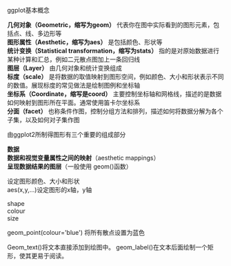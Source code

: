 ggplot基本概念

 **几何对象（Geometric，缩写为geom）**  代表你在图中实际看到的图形元素，包括点、线、多边形等   
**图形属性（Aesthetic，缩写为aes）** 是包括颜色、形状等   
**统计变换（Statistical transformation，缩写为stats）** 指的是对原始数据进行某种计算和汇总，例如二元散点图加上一条回归线   
**图层（Layer）** 由几何对象和统计变换组成   
**标度（scale）** 是将数据的取值映射到图形空间，例如颜色、大小和形状表示不同的数值。展现标度的常见做法是绘制图例和坐标轴   
**坐标系（Coordinate，缩写是coord）** 主要控制坐标轴和网格线，描述的是数据如何映射到图形所在平面。通常使用笛卡尔坐标系   
**分面（facet）** 也称条件作图，控制分组方法和排列，描述如何将数据分解为各个子集，以及如何对子集作图   


由ggplot2所制得图形有三个重要的组成部分

**数据**  
**数据和视觉变量属性之间的映射**（aesthetic mappings）   
**呈现数据结果的图层**（一般使用 geom()函数）  


设定图形颜色、大小和形状   
aes(x,y,...)设定图形的x轴，y轴   

shape   
colour   
size   


geom_point(colour='blue') 将所有散点设置为蓝色


Geom_text()将文本直接添加到绘图中。
geom_label()在文本后面绘制一个矩形，使其更易于阅读。
